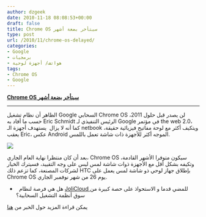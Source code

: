 ```yaml
---
author: dzgeek
date: 2010-11-18 08:08:53+00:00
draft: false
title: Chrome OS سيتأخر بضعة أشهر
type: post
url: /2010/11/chrome-os-delayed/
categories:
- Google
- برمجيات
- هواتف/ أجهزة لوحية
tags:
- Chrome OS
- Google
---
```


**[Chrome OS سيتأخر بضعة أشهر](http://www.it-scoop.com/2010/11/chrome-os-delayed/)**




** **





الظاهر أن نظام تشغيل Google السحابي Chrome OS لن يصدر قبل حلول 2011، حسب ما أفاد به Eric Schmidt الرئيس التنفيذي لـ Google في مؤتمر the web 2.0، كما أنه لا يزال  يستهدف أجهزة الـ netbook ويتكيف أكثر مع لوحة مفاتيح فيزيائية حقيقة، يعقب Eric، عكس Android الموجه أكثر للأجهزة ذات شاشة تعمل باللمس.


[![](http://www.it-scoop.com/wp-content/uploads/2010/11/google-chrome-os-300x225.jpg)
](http://www.it-scoop.com/wp-content/uploads/2010/11/google-chrome-os.jpg)

بعد أن كان منتظرا نهاية العام الجاري، Chrome OS سيكون متوفرا الأشهر القادمة، وتكيفه بشكل أقل مع الأجهزة ذوات شاشة لمس ليس على وجه التقييد، فسيترك الخيار لشركات المصنعة، كما تزعم ذلك HTC بإطلاق جهاز لوحي ذو شاشة لمس يعمل على Chrome OS يوم 26 من شهر نوفمبر الجاري.


-   هل هي فرصة لنظام [JoliCloud ](http://www.it-scoop.com/tag/jolicloud/)للمضي قدما و الاستحواذ على حصة كبيرة من سوق أنظمة التشغيل السحابية؟




يمكن قراءة المزيد حول الخبر من [هنا](http://money.cnn.com/2010/11/17/technology/google_chrome_os/)
